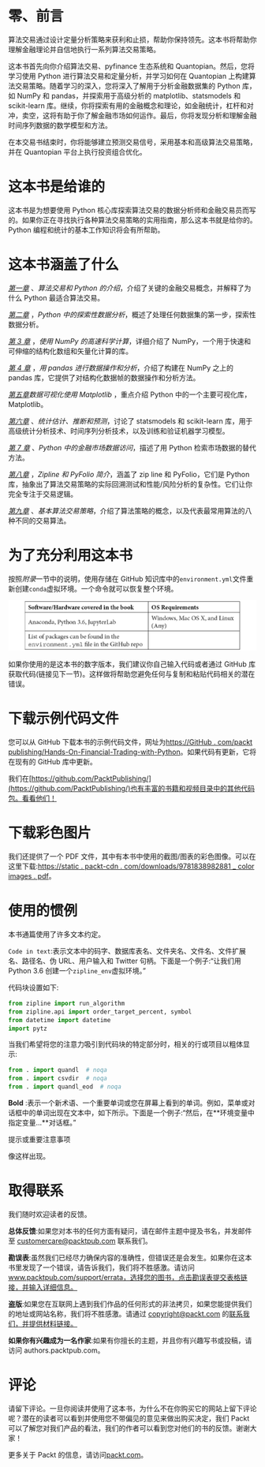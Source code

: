# 零、前言

算法交易通过设计定量分析策略来获利和止损，帮助你保持领先。这本书将帮助你理解金融理论并自信地执行一系列算法交易策略。

这本书首先向你介绍算法交易、pyfinance 生态系统和 Quantopian。然后，您将学习使用 Python 进行算法交易和定量分析，并学习如何在 Quantopian 上构建算法交易策略。随着学习的深入，您将深入了解用于分析金融数据集的 Python 库，如 NumPy 和 pandas，并探索用于高级分析的 matplotlib、statsmodels 和 scikit-learn 库。继续，你将探索有用的金融概念和理论，如金融统计，杠杆和对冲，卖空，这将有助于你了解金融市场如何运作。最后，你将发现分析和理解金融时间序列数据的数学模型和方法。

在本交易书结束时，你将能够建立预测交易信号，采用基本和高级算法交易策略，并在 Quantopian 平台上执行投资组合优化。

# 这本书是给谁的

这本书是为想要使用 Python 核心库探索算法交易的数据分析师和金融交易员而写的。如果你正在寻找执行各种算法交易策略的实用指南，那么这本书就是给你的。Python 编程和统计的基本工作知识将会有所帮助。

# 这本书涵盖了什么

[*第一章*](01.html#_idTextAnchor014) 、*算法交易和 Python 的介绍*，介绍了关键的金融交易概念，并解释了为什么 Python 最适合算法交易。

[*第二章*](02.html#_idTextAnchor026) ，*Python 中的探索性数据分析*，概述了处理任何数据集的第一步，探索性数据分析。

[*第 3 章*](03.html#_idTextAnchor034) ，*使用 NumPy 的高速科学计算*，详细介绍了 NumPy，一个用于快速和可伸缩的结构化数组和矢量化计算的库。

[*第 4 章*](04.html#_idTextAnchor078) ，*用 pandas 进行数据操作和分析*，介绍了构建在 NumPy 之上的 pandas 库，它提供了对结构化数据帧的数据操作和分析方法。

[*第五章*](05.html#_idTextAnchor102)*数据可视化使用 Matplotlib* ，重点介绍 Python 中的一个主要可视化库，Matplotlib。

[*第六章*](06.html#_idTextAnchor118) 、*统计估计、推断和预测*，讨论了 statsmodels 和 scikit-learn 库，用于高级统计分析技术、时间序列分析技术，以及训练和验证机器学习模型。

[*第 7 章*](07.html#_idTextAnchor140) 、*Python 中的金融市场数据访问*，描述了用 Python 检索市场数据的替代方法。

[*第八章*](08.html#_idTextAnchor154) ，*Zipline 和 PyFolio 简介*，涵盖了 zip line 和 PyFolio，它们是 Python 库，抽象出了算法交易策略的实际回溯测试和性能/风险分析的复杂性。它们让你完全专注于交易逻辑。

[*第九章*](09.html#_idTextAnchor177) 、*基本算法交易策略*，介绍了算法策略的概念，以及代表最常用算法的八种不同的交易算法。

# 为了充分利用这本书

按照*附录*一节中的说明，使用存储在 GitHub 知识库中的`environment.yml`文件重新创建`conda`虚拟环境。一个命令就可以恢复整个环境。

![](img/B15029_Preface_Table.jpg)

如果你使用的是这本书的数字版本，我们建议你自己输入代码或者通过 GitHub 库获取代码(链接见下一节)。这样做将帮助您避免任何与复制和粘贴代码相关的潜在错误。

# 下载示例代码文件

您可以从 GitHub 下载本书的示例代码文件，网址为[https://GitHub . com/packt publishing/Hands-On-Financial-Trading-with-Python](https://github.com/PacktPublishing/Hands-On-Financial-Trading-with-Python)。如果代码有更新，它将在现有的 GitHub 库中更新。

我们在[https://github.com/PacktPublishing/](https://github.com/PacktPublishing/)也有丰富的书籍和视频目录中的其他代码包。看看他们！

# 下载彩色图片

我们还提供了一个 PDF 文件，其中有本书中使用的截图/图表的彩色图像。可以在这里下载:[https://static . packt-cdn . com/downloads/9781838982881 _ color images . pdf](https://static.packt-cdn.com/downloads/9781838982881_ColorImages.pdf)。

# 使用的惯例

本书通篇使用了许多文本约定。

`Code in text`:表示文本中的码字、数据库表名、文件夹名、文件名、文件扩展名、路径名、伪 URL、用户输入和 Twitter 句柄。下面是一个例子:“让我们用 Python 3.6 创建一个`zipline_env`虚拟环境。”

代码块设置如下:

```py
from zipline import run_algorithm 
from zipline.api import order_target_percent, symbol 
from datetime import datetime 
import pytz 
```

当我们希望将您的注意力吸引到代码块的特定部分时，相关的行或项目以粗体显示:

```py
from . import quandl  # noqa
from . import csvdir  # noqa
from . import quandl_eod  # noqa
```

**Bold** :表示一个新术语、一个重要单词或您在屏幕上看到的单词。例如，菜单或对话框中的单词出现在文本中，如下所示。下面是一个例子:“然后，在**环境变量中指定变量...**对话框。”

提示或重要注意事项

像这样出现。

# 取得联系

我们随时欢迎读者的反馈。

**总体反馈**:如果您对本书的任何方面有疑问，请在邮件主题中提及书名，并发邮件至 customercare@packtpub.com 联系我们。

**勘误表**:虽然我们已经尽力确保内容的准确性，但错误还是会发生。如果你在这本书里发现了一个错误，请告诉我们，我们将不胜感激。请访问 www.packtpub.com/support/errata，选择您的图书，点击勘误表提交表格链接，并输入详细信息。

**盗版**:如果您在互联网上遇到我们作品的任何形式的非法拷贝，如果您能提供我们的地址或网站名称，我们将不胜感激。请通过 copyright@packt.com 的[联系我们，并提供材料链接。](mailto:copyright@packt.com)

**如果你有兴趣成为一名作家**:如果有你擅长的主题，并且你有兴趣写书或投稿，请访问 authors.packtpub.com。

# 评论

请留下评论。一旦你阅读并使用了这本书，为什么不在你购买它的网站上留下评论呢？潜在的读者可以看到并使用您不带偏见的意见来做出购买决定，我们 Packt 可以了解您对我们产品的看法，我们的作者可以看到您对他们的书的反馈。谢谢大家！

更多关于 Packt 的信息，请访问[packt.com](http://packt.com)。